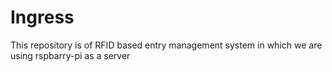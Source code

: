 # Ingress
This repository is of RFID based entry management system in which we are using rspbarry-pi as a server
